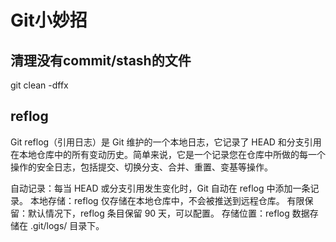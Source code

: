 # Git小妙招

## 清理没有commit/stash的文件
git clean -dffx

## reflog

Git reflog（引用日志）是 Git 维护的一个本地日志，它记录了 HEAD 和分支引用在本地仓库中的所有变动历史。简单来说，它是一个记录您在仓库中所做的每一个操作的安全日志，包括提交、切换分支、合并、重置、变基等操作。

自动记录：每当 HEAD 或分支引用发生变化时，Git 自动在 reflog 中添加一条记录。
本地存储：reflog 仅存储在本地仓库中，不会被推送到远程仓库。
有限保留：默认情况下，reflog 条目保留 90 天，可以配置。
存储位置：reflog 数据存储在 .git/logs/ 目录下。
